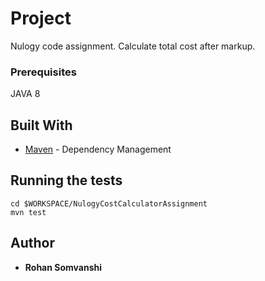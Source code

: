 # Project

Nulogy code assignment. Calculate total cost after markup.

### Prerequisites

JAVA 8

## Built With

* [Maven](https://maven.apache.org/) - Dependency Management

## Running the tests

```
cd $WORKSPACE/NulogyCostCalculatorAssignment
mvn test
```

## Author

* **Rohan Somvanshi**

